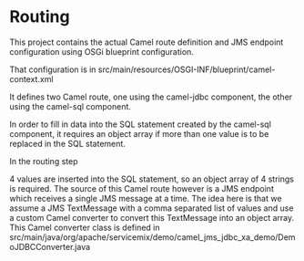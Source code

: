 # Routing

This project contains the actual Camel route definition and JMS endpoint configuration using 
OSGi blueprint configuration.

That configuration is in 
src/main/resources/OSGI-INF/blueprint/camel-context.xml

It defines two Camel route, one using the camel-jdbc component, the other
using the camel-sql component.

In order to fill in data into the SQL statement created by the camel-sql 
component, it requires an object array if more than one value is to be 
replaced in the SQL statement. 

In the routing step
  <to uri ="sql:INSERT INTO USERS values (#, #, #, #)" />

4 values are inserted into the SQL statement, so an object array of 4 strings
is required. The source of this Camel route however is a JMS endpoint which
receives a single JMS message at a time. 
The idea here is that we assume a JMS TextMessage with a comma separated list of 
values and use a custom Camel converter to convert this TextMessage into an 
object array.
This Camel converter class is defined in 
  src/main/java/org/apache/servicemix/demo/camel_jms_jdbc_xa_demo/DemoJDBCConverter.java

